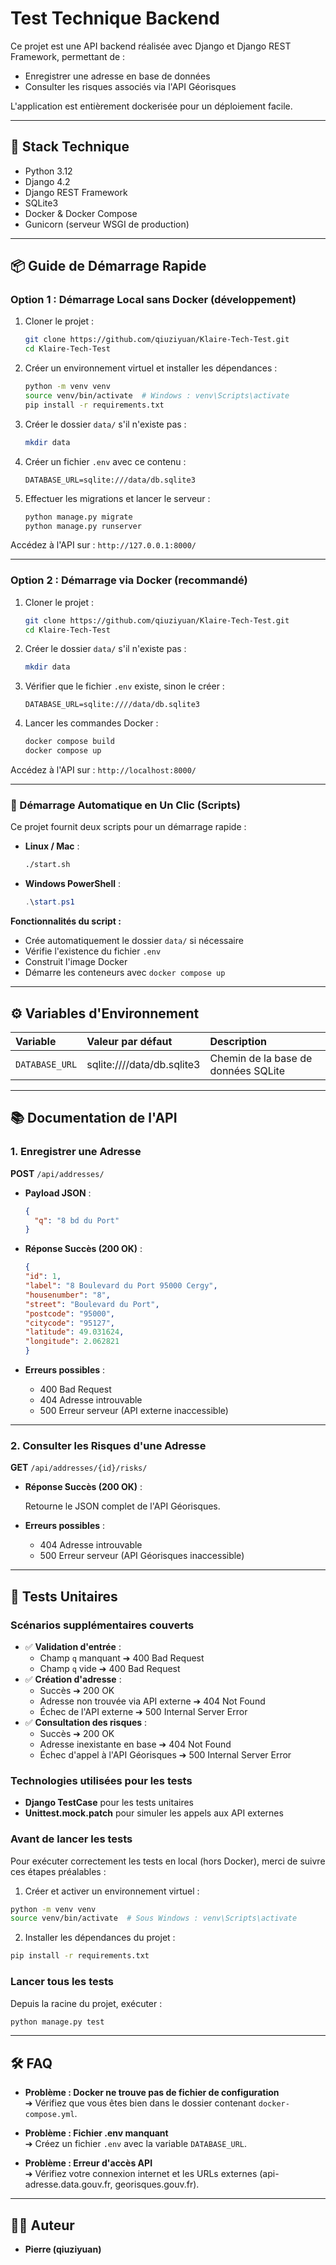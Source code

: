 # Test Technique Backend

Ce projet est une API backend réalisée avec Django et Django REST Framework, permettant de :
- Enregistrer une adresse en base de données
- Consulter les risques associés via l'API Géorisques

L'application est entièrement dockerisée pour un déploiement facile.

---

## 🚀 Stack Technique

- Python 3.12
- Django 4.2
- Django REST Framework
- SQLite3
- Docker & Docker Compose
- Gunicorn (serveur WSGI de production)

---

## 📦 Guide de Démarrage Rapide

### Option 1 : Démarrage Local sans Docker (développement)

1. Cloner le projet :

    ```bash
    git clone https://github.com/qiuziyuan/Klaire-Tech-Test.git
    cd Klaire-Tech-Test
    ```

2. Créer un environnement virtuel et installer les dépendances :

    ```bash
    python -m venv venv
    source venv/bin/activate  # Windows : venv\Scripts\activate
    pip install -r requirements.txt
    ```

3. Créer le dossier `data/` s'il n'existe pas :

    ```bash
    mkdir data
    ```

4. Créer un fichier `.env` avec ce contenu :

    ```env
    DATABASE_URL=sqlite:///data/db.sqlite3
    ```

5. Effectuer les migrations et lancer le serveur :

    ```bash
    python manage.py migrate
    python manage.py runserver
    ```

Accédez à l'API sur : `http://127.0.0.1:8000/`

---

### Option 2 : Démarrage via Docker (recommandé)

1. Cloner le projet :

    ```bash
    git clone https://github.com/qiuziyuan/Klaire-Tech-Test.git
    cd Klaire-Tech-Test
    ```

2. Créer le dossier `data/` s'il n'existe pas :

    ```bash
    mkdir data
    ```

3. Vérifier que le fichier `.env` existe, sinon le créer :

    ```env
    DATABASE_URL=sqlite:////data/db.sqlite3
    ```

4. Lancer les commandes Docker :

    ```bash
    docker compose build
    docker compose up
    ```

Accédez à l'API sur : `http://localhost:8000/`

---

### 🚀 Démarrage Automatique en Un Clic (Scripts)

Ce projet fournit deux scripts pour un démarrage rapide :

- **Linux / Mac** :

    ```bash
    ./start.sh
    ```

- **Windows PowerShell** :

    ```powershell
    .\start.ps1
    ```

**Fonctionnalités du script :**
- Crée automatiquement le dossier `data/` si nécessaire
- Vérifie l'existence du fichier `.env`
- Construit l'image Docker
- Démarre les conteneurs avec `docker compose up`

---

## ⚙️ Variables d'Environnement

| Variable | Valeur par défaut | Description |
|:---|:---|:---|
| `DATABASE_URL` | sqlite:////data/db.sqlite3 | Chemin de la base de données SQLite |

---

## 📚 Documentation de l'API

### 1. Enregistrer une Adresse

**POST** `/api/addresses/`

- **Payload JSON** :

    ```json
    {
      "q": "8 bd du Port"
    }
    ```

- **Réponse Succès (200 OK)** :

    ```json
    {
    "id": 1,
    "label": "8 Boulevard du Port 95000 Cergy",
    "housenumber": "8",
    "street": "Boulevard du Port",
    "postcode": "95000",
    "citycode": "95127",
    "latitude": 49.031624,
    "longitude": 2.062821
    }
    ```

- **Erreurs possibles** :
  - 400 Bad Request
  - 404 Adresse introuvable
  - 500 Erreur serveur (API externe inaccessible)

---

### 2. Consulter les Risques d'une Adresse

**GET** `/api/addresses/{id}/risks/`

- **Réponse Succès (200 OK)** :
  
  Retourne le JSON complet de l'API Géorisques.

- **Erreurs possibles** :
  - 404 Adresse introuvable
  - 500 Erreur serveur (API Géorisques inaccessible)

---

## 🧪 Tests Unitaires

### Scénarios supplémentaires couverts

- ✅ **Validation d'entrée** :
  - Champ `q` manquant ➔ 400 Bad Request
  - Champ `q` vide ➔ 400 Bad Request
- ✅ **Création d'adresse** :
  - Succès ➔ 200 OK
  - Adresse non trouvée via API externe ➔ 404 Not Found
  - Échec de l'API externe ➔ 500 Internal Server Error
- ✅ **Consultation des risques** :
  - Succès ➔ 200 OK
  - Adresse inexistante en base ➔ 404 Not Found
  - Échec d'appel à l'API Géorisques ➔ 500 Internal Server Error

### Technologies utilisées pour les tests

- **Django TestCase** pour les tests unitaires
- **Unittest.mock.patch** pour simuler les appels aux API externes

### Avant de lancer les tests

Pour exécuter correctement les tests en local (hors Docker), merci de suivre ces étapes préalables :

1. Créer et activer un environnement virtuel :
```bash
python -m venv venv
source venv/bin/activate  # Sous Windows : venv\Scripts\activate
```
2. Installer les dépendances du projet :
```bash
pip install -r requirements.txt
```

### Lancer tous les tests

Depuis la racine du projet, exécuter :

```bash
python manage.py test
```
---

## 🛠 FAQ

- **Problème : Docker ne trouve pas de fichier de configuration**  
  ➔ Vérifiez que vous êtes bien dans le dossier contenant `docker-compose.yml`.

- **Problème : Fichier .env manquant**  
  ➔ Créez un fichier `.env` avec la variable `DATABASE_URL`.

- **Problème : Erreur d'accès API**  
  ➔ Vérifiez votre connexion internet et les URLs externes (api-adresse.data.gouv.fr, georisques.gouv.fr).

---

## 👨‍💻 Auteur

- **Pierre (qiuziyuan)**

